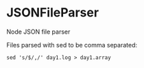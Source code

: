 # JSONFileParser

Node JSON file parser

Files parsed with sed to be comma separated:

`sed 's/$/,/' day1.log > day1.array`
